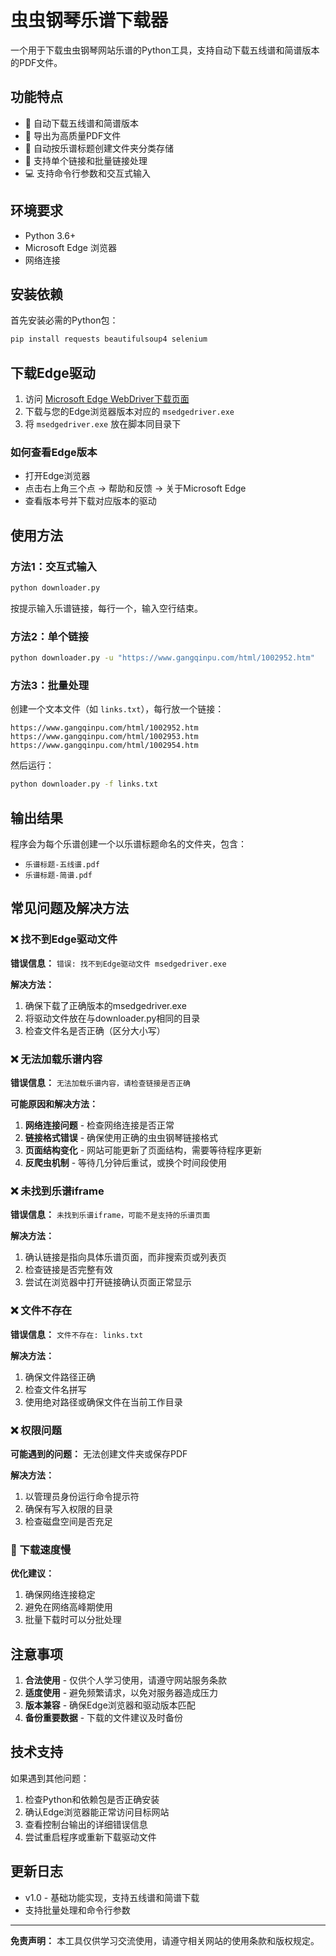 # 虫虫钢琴乐谱下载器

一个用于下载虫虫钢琴网站乐谱的Python工具，支持自动下载五线谱和简谱版本的PDF文件。

## 功能特点

- 🎵 自动下载五线谱和简谱版本
- 📄 导出为高质量PDF文件
- 📁 自动按乐谱标题创建文件夹分类存储
- 🔗 支持单个链接和批量链接处理
- 💻 支持命令行参数和交互式输入

## 环境要求

- Python 3.6+
- Microsoft Edge 浏览器
- 网络连接

## 安装依赖

首先安装必需的Python包：

```bash
pip install requests beautifulsoup4 selenium
```

## 下载Edge驱动

1. 访问 [Microsoft Edge WebDriver下载页面](https://developer.microsoft.com/en-us/microsoft-edge/tools/webdriver/)
2. 下载与您的Edge浏览器版本对应的 `msedgedriver.exe`
3. 将 `msedgedriver.exe` 放在脚本同目录下

### 如何查看Edge版本
- 打开Edge浏览器
- 点击右上角三个点 → 帮助和反馈 → 关于Microsoft Edge
- 查看版本号并下载对应版本的驱动

## 使用方法

### 方法1：交互式输入

```bash
python downloader.py
```

按提示输入乐谱链接，每行一个，输入空行结束。

### 方法2：单个链接

```bash
python downloader.py -u "https://www.gangqinpu.com/html/1002952.htm"
```

### 方法3：批量处理

创建一个文本文件（如 `links.txt`），每行放一个链接：

```
https://www.gangqinpu.com/html/1002952.htm
https://www.gangqinpu.com/html/1002953.htm
https://www.gangqinpu.com/html/1002954.htm
```

然后运行：

```bash
python downloader.py -f links.txt
```

## 输出结果

程序会为每个乐谱创建一个以乐谱标题命名的文件夹，包含：
- `乐谱标题-五线谱.pdf`
- `乐谱标题-简谱.pdf`

## 常见问题及解决方法

### ❌ 找不到Edge驱动文件

**错误信息：** `错误: 找不到Edge驱动文件 msedgedriver.exe`

**解决方法：**
1. 确保下载了正确版本的msedgedriver.exe
2. 将驱动文件放在与downloader.py相同的目录
3. 检查文件名是否正确（区分大小写）

### ❌ 无法加载乐谱内容

**错误信息：** `无法加载乐谱内容，请检查链接是否正确`

**可能原因和解决方法：**
1. **网络连接问题** - 检查网络连接是否正常
2. **链接格式错误** - 确保使用正确的虫虫钢琴链接格式
3. **页面结构变化** - 网站可能更新了页面结构，需要等待程序更新
4. **反爬虫机制** - 等待几分钟后重试，或换个时间段使用

### ❌ 未找到乐谱iframe

**错误信息：** `未找到乐谱iframe，可能不是支持的乐谱页面`

**解决方法：**
1. 确认链接是指向具体乐谱页面，而非搜索页或列表页
2. 检查链接是否完整有效
3. 尝试在浏览器中打开链接确认页面正常显示

### ❌ 文件不存在

**错误信息：** `文件不存在: links.txt`

**解决方法：**
1. 确保文件路径正确
2. 检查文件名拼写
3. 使用绝对路径或确保文件在当前工作目录

### ❌ 权限问题

**可能遇到的问题：** 无法创建文件夹或保存PDF

**解决方法：**
1. 以管理员身份运行命令提示符
2. 确保有写入权限的目录
3. 检查磁盘空间是否充足

### 🐌 下载速度慢

**优化建议：**
1. 确保网络连接稳定
2. 避免在网络高峰期使用
3. 批量下载时可以分批处理

## 注意事项

1. **合法使用** - 仅供个人学习使用，请遵守网站服务条款
2. **适度使用** - 避免频繁请求，以免对服务器造成压力
3. **版本兼容** - 确保Edge浏览器和驱动版本匹配
4. **备份重要数据** - 下载的文件建议及时备份

## 技术支持

如果遇到其他问题：

1. 检查Python和依赖包是否正确安装
2. 确认Edge浏览器能正常访问目标网站
3. 查看控制台输出的详细错误信息
4. 尝试重启程序或重新下载驱动文件

## 更新日志

- v1.0 - 基础功能实现，支持五线谱和简谱下载
- 支持批量处理和命令行参数

---

**免责声明：** 本工具仅供学习交流使用，请遵守相关网站的使用条款和版权规定。
